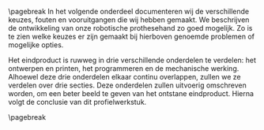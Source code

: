 <!---------------
---INTERMEDIAN---
---------------->
\pagebreak
In het volgende onderdeel documenteren wij de verschillende keuzes, fouten en vooruitgangen die wij hebben gemaakt. We beschrijven de ontwikkeling van onze robotische prothesehand zo goed mogelijk. Zo is te zien welke keuzes er zijn gemaakt bij hierboven genoemde problemen of mogelijke opties.

Het eindproduct is ruwweg in drie verschillende onderdelen te verdelen: het ontwerpen en printen, het programmeren en de mechanische werking. Alhoewel deze drie onderdelen elkaar continu overlappen, zullen we ze verdelen over drie secties. Deze onderdelen zullen uitvoerig omschreven worden, om een beter beeld te geven van het ontstane eindproduct. Hierna volgt de conclusie van dit profielwerkstuk.

\pagebreak
